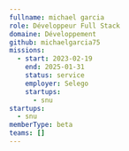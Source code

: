 ```yaml
---
fullname: michael garcia
role: Développeur Full Stack
domaine: Développement
github: michaelgarcia75
missions:
  - start: 2023-02-19
    end: 2025-01-31
    status: service
    employer: Selego
    startups:
      - snu
startups:
  - snu
memberType: beta
teams: []
---
```

